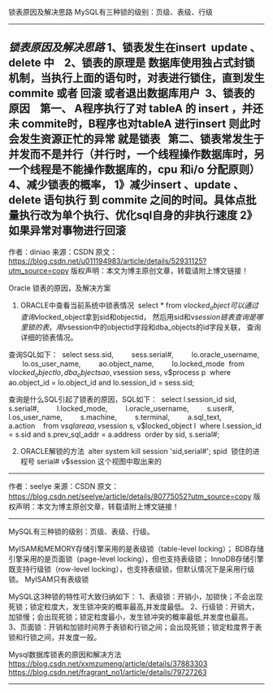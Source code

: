 锁表原因及解决思路
MySQL有三种锁的级别：页级、表级、行级





---------------------------------------------------------------------------------------------------------------------
_锁表原因及解决思路_
1、锁表发生在insert  update 、delete 中   
2、锁表的原理是 数据库使用独占式封锁机制，当执行上面的语句时，对表进行锁住，直到发生commite 或者 回滚 或者退出数据库用户 
3、锁表的原因 
  第一、 A程序执行了对 tableA 的 insert ，并还未 commite时，B程序也对tableA 进行insert 则此时会发生资源正忙的异常 就是锁表
  第二、锁表常发生于并发而不是并行（并行时，一个线程操作数据库时，另一个线程是不能操作数据库的，cpu 和i/o 分配原则）
4、减少锁表的概率，
1》减少insert 、update 、delete 语句执行 到 commite 之间的时间。具体点批量执行改为单个执行、优化sql自身的非执行速度
2》如果异常对事物进行回滚
--------------------- 
作者：diniao 
来源：CSDN 
原文：https://blog.csdn.net/u011194983/article/details/52931125?utm_source=copy 
版权声明：本文为博主原创文章，转载请附上博文链接！





Oracle 锁表的原因，及解决方案
1. ORACLE中查看当前系统中锁表情况 
select * from v$locked_object 
可以通过查询
v$locked_object拿到sid和objectid，
然后用sid和v$session链表查询是哪里锁的表，
用v$session中的objectid字段和dba_objects的id字段关联，
查询详细的锁表情况。

查询SQL如下： 
select sess.sid, 
       sess.serial#, 
       lo.oracle_username, 
       lo.os_user_name, 
       ao.object_name, 
       lo.locked_mode 
from v$locked_object lo, dba_objects ao, v$session sess, v$process p 
where ao.object_id = lo.object_id and lo.session_id = sess.sid;

查询是什么SQL引起了锁表的原因，SQL如下： 
select l.session_id sid, 
       s.serial#, 
       l.locked_mode, 
       l.oracle_username, 
       s.user#, 
       l.os_user_name, 
       s.machine, 
       s.terminal, 
       a.sql_text, 
       a.action 
  from v$sqlarea a, v$session s, v$locked_object l 
where l.session_id = s.sid and s.prev_sql_addr = a.address 
order by sid, s.serial#;

2. ORACLE解锁的方法 
alter system kill session 'sid,serial#';
spid  锁住的进程号
serial# v$session 这个视图中取出来的
--------------------- 
作者：seelye 
来源：CSDN 
原文：https://blog.csdn.net/seelye/article/details/80775052?utm_source=copy 
版权声明：本文为博主原创文章，转载请附上博文链接！




---------------------------------------------------------------------------------------------------------------------

MySQL有三种锁的级别：页级、表级、行级。

MyISAM和MEMORY存储引擎采用的是表级锁（table-level locking）；
BDB存储引擎采用的是页面锁（page-level locking），但也支持表级锁；
InnoDB存储引擎既支持行级锁（row-level locking），也支持表级锁，但默认情况下是采用行级锁。
MyISAM只有表级锁


MySQL这3种锁的特性可大致归纳如下：
1、表级锁：开销小，加锁快；不会出现死锁；锁定粒度大，发生锁冲突的概率最高,并发度最低。
2、行级锁：开销大，加锁慢；会出现死锁；锁定粒度最小，发生锁冲突的概率最低,并发度也最高。
3、页面锁：开销和加锁时间界于表锁和行锁之间；会出现死锁；锁定粒度界于表锁和行锁之间，并发度一般。



Mysql数据库锁表的原因和解决方法
https://blog.csdn.net/xxmzumeng/article/details/37883303
https://blog.csdn.net/fragrant_no1/article/details/79727263

---------------------------------------------------------------------------------------------------------------------
